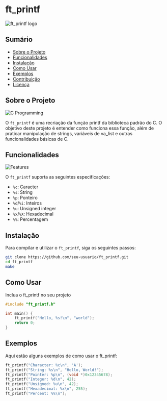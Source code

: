 # ft_printf

![ft_printf logo](https://images.app.goo.gl/t7pG3qcvrdwtManW6)

## Sumário

- [Sobre o Projeto](#sobre-o-projeto)
- [Funcionalidades](#funcionalidades)
- [Instalação](#instalação)
- [Como Usar](#como-usar)
- [Exemplos](#exemplos)
- [Contribuição](#contribuição)
- [Licença](#licença)

## Sobre o Projeto

![C Programming](https://images.app.goo.gl/3XCaXhLZh2Vp6Hm37)

O `ft_printf` é uma recriação da função printf da biblioteca padrão do C. O objetivo deste projeto é entender como funciona essa função, além de praticar manipulação de strings, variáveis de va_list e outras funcionalidades básicas de C.

## Funcionalidades

![Features](https://images.app.goo.gl/fvXKDMAv8AeJqnFw6)

O `ft_printf` suporta as seguintes especificações:
- `%c`: Caracter
- `%s`: String
- `%p`: Ponteiro
- `%d`/`%i`: Inteiros
- `%u`: Unsigned integer
- `%x`/`%X`: Hexadecimal
- `%%`: Percentagem

## Instalação


Para compilar e utilizar o `ft_printf`, siga os seguintes passos:

```sh
git clone https://github.com/seu-usuario/ft_printf.git
cd ft_printf
make
```

## Como Usar

Inclua o ft_printf no seu projeto

```cc
#include "ft_printf.h"

int main() {
    ft_printf("Hello, %s!\n", "world");
    return 0;
}
```

## Exemplos

Aqui estão alguns exemplos de como usar o ft_printf:

```cc
ft_printf("Character: %c\n", 'A');
ft_printf("String: %s\n", "Hello, World!");
ft_printf("Pointer: %p\n", (void *)0x12345678);
ft_printf("Integer: %d\n", 42);
ft_printf("Unsigned: %u\n", 42);
ft_printf("Hexadecimal: %x\n", 255);
ft_printf("Percent: %%\n");
```

